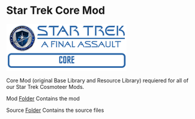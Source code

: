 # Star Trek Core Mod
![Logo](https://github.com/ST-AFA/Core/blob/main/mod/logo.png)

Core Mod (original Base Library and Resource Library) requiered for all of our Star Trek Cosmoteer Mods.

Mod [Folder](https://github.com/ST-AFA/Core/tree/main/mod)
Contains the mod

Source [Folder](https://github.com/ST-AFA/Core/tree/main/source)
Contains the source files
